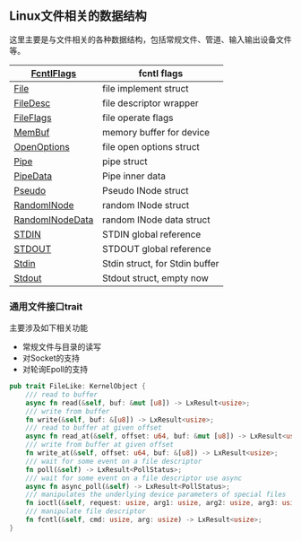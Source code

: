 

## Linux文件相关的数据结构

这里主要是与文件相关的各种数据结构，包括常规文件、管道、输入输出设备文件等。

| [FcntlFlags](struct.FcntlFlags.html)           | fcntl flags                    |
| ---------------------------------------------- | ------------------------------ |
| [File](struct.File.html)                       | file implement struct          |
| [FileDesc](struct.FileDesc.html)               | file descriptor wrapper        |
| [FileFlags](struct.FileFlags.html)             | file operate flags             |
| [MemBuf](struct.MemBuf.html)                   | memory buffer for device       |
| [OpenOptions](struct.OpenOptions.html)         | file open options struct       |
| [Pipe](struct.Pipe.html)                       | pipe struct                    |
| [PipeData](struct.PipeData.html)               | Pipe inner data                |
| [Pseudo](struct.Pseudo.html)                   | Pseudo INode struct            |
| [RandomINode](struct.RandomINode.html)         | random INode struct            |
| [RandomINodeData](struct.RandomINodeData.html) | random INode data struct       |
| [STDIN](struct.STDIN.html)                     | STDIN global reference         |
| [STDOUT](struct.STDOUT.html)                   | STDOUT global reference        |
| [Stdin](struct.Stdin.html)                     | Stdin struct, for Stdin buffer |
| [Stdout](struct.Stdout.html)                   | Stdout struct, empty now       |



### 通用文件接口trait

主要涉及如下相关功能

- 常规文件与目录的读写
- 对Socket的支持
- 对轮询Epoll的支持

```rust
pub trait FileLike: KernelObject {
    /// read to buffer
    async fn read(&self, buf: &mut [u8]) -> LxResult<usize>;
    /// write from buffer
    fn write(&self, buf: &[u8]) -> LxResult<usize>;
    /// read to buffer at given offset
    async fn read_at(&self, offset: u64, buf: &mut [u8]) -> LxResult<usize>;
    /// write from buffer at given offset
    fn write_at(&self, offset: u64, buf: &[u8]) -> LxResult<usize>;
    /// wait for some event on a file descriptor
    fn poll(&self) -> LxResult<PollStatus>;
    /// wait for some event on a file descriptor use async
    async fn async_poll(&self) -> LxResult<PollStatus>;
    /// manipulates the underlying device parameters of special files
    fn ioctl(&self, request: usize, arg1: usize, arg2: usize, arg3: usize) -> LxResult<usize>;
    /// manipulate file descriptor
    fn fcntl(&self, cmd: usize, arg: usize) -> LxResult<usize>;
}
```

